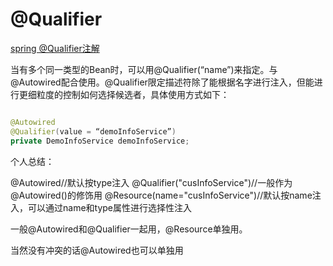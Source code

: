 


# @Qualifier

[spring @Qualifier注解](https://blog.csdn.net/clerk0324/article/details/25198457)

当有多个同一类型的Bean时，可以用@Qualifier(“name”)来指定。与@Autowired配合使用。@Qualifier限定描述符除了能根据名字进行注入，但能进行更细粒度的控制如何选择候选者，具体使用方式如下：

```java

@Autowired 
@Qualifier(value = “demoInfoService”)
private DemoInfoService demoInfoService;

```
个人总结：

@Autowired//默认按type注入
@Qualifier("cusInfoService")//一般作为@Autowired()的修饰用
@Resource(name="cusInfoService")//默认按name注入，可以通过name和type属性进行选择性注入

一般@Autowired和@Qualifier一起用，@Resource单独用。

当然没有冲突的话@Autowired也可以单独用

